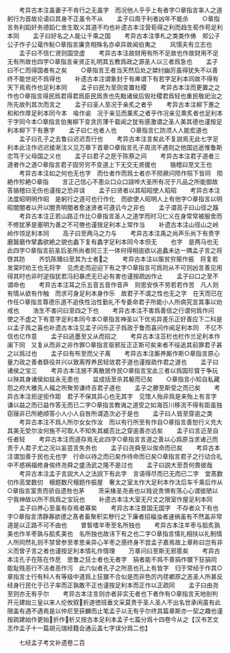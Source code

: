 <!-- { "loadSidebar": true } -->
　　考异古本注虽妻子不肯行之无虽字　而况他人乎乎上有者字○章指言率人之道躬行为首故论语曰其身不正虽令不从
　　孟子曰周于利者凶年不能杀
　　○章指言务利蹈奸务德蹈仁舍生取义其道不均也补遗古本注营荀得之利而趋生荀作苟足利本同
　　孟子曰好名之人能让千乘之国
　　考异古本注季札之类类作俦　郑公子公子作子公鼋作魭○章指言廉贪相殊名亦卓异故闻伯夷之
　　风懦夫有立志也
　　孟子曰不信仁贤则国空虚
　　考异古本注故财用有所不足故也作故财用不足无有所故也四字○章指言亲贤正礼明其五教爲政之源圣人以三者爲急也
　　孟子曰不仁而得国者有之矣
　　○章指言王者当天然后处之桀纣幽厉虽得犹失不以善终不能世祀不爲得也
　　补遗古本注谓象封于有庳谓下有若字足利本同故不得有天下焉焉作也足利本同
　　孟子曰民为至则变置社稷
　　考异古本注而更置之之作也○章指言得民爲君得君爲臣民爲贵也先黜诸侯后毁社稷君爲轻也重民敬祀治之所先故列其次而言之
　　孟子曰圣人至况于亲炙之者乎
　　考异古本注柳下惠之和和作厚足利本同今本　喩作谕　况于亲见而薰炙之者乎作况亲见熏炙者也足利本于字同今本○章指言伯夷柳下变贪厉薄千载闻之犹有感激谓之圣人美其德也谨按足利本柳下下有惠字
　　孟子曰仁也者人也
　　○章指言仁防须人人能宏道也
　　孟子曰孔子之去鲁曰迟迟吾行也
　　考异古本注言矣此不复説焉无此七字足利本此注作迟迟接淅注义见万章下首章○章指言孔子周流不遇则之他国远逝惟鲁斯恋笃于父母国之义也
　　孟子曰君子之戹于陈蔡之间
　　考异古本注君子道者三道者作之道○章指言君子固穷穷不变道上下无交无贤援也
　　貉稽曰至文王也
　　考异古本注如之何也无也字　而仕者作而爲士者亦不陨厥问陨作殒下皆同　陨絶作殄絶○章指
　　言正己信心不患众口众口諠哗大圣所有况于凡品之所能御故答貉稽曰无伤也谨按之恐非误
　　孟子曰贤者以其昭昭使人昭昭
　　考异古本注法度昭明明作昭　是躬行之道可也行作化　而欲使人昭明人上有他字○章指言以明昭闇闇者以开以闇责明闇者愈迷贤者可遵讥今之非也
　　孟子谓高子曰山径之蹊
　　考异古本注正若山路正作比○章指言圣人之道学而时习仁义在身常常被服舍而不修犹茅是塞明为善之不可倦也谨按足利本上常作当
　　补遗古本注山径山之岭岭作领足利本同
　　高子曰至两马之力与
　　考异古本注禹之尚声乐尚下有贵字　磨齧磨作擘蠡欲絶之貌也蠡下复有蠡字足利本同今本但无
　　也字　是两马也无此四字○章指言前圣后圣所尚者同三王一体何得相逾欲以追蠡未达一隅孟子言之将啓其防
　　齐饥陈臻曰至其为士者之
　　考异古本注以赈贫穷赈作振　将复若发棠时劝王也无将字　见虎走而迎迎下有之字○章指言可爲则从不可则凶言善见用得其时也非时逆指犹若冯妇暴虎无已必有害也谨按疏凶作止
　　孟子曰口之至不谓命也
　　考异古本注耳之乐五音五音作音声　则思安佚不劳若若作苦　凡人则有情从欲有作触　而求可身足利本身作乐　故君子不谓之性也无之字　在天而已在作任○章指言尊德乐道不追佚性治性勤礼不专委命君子所能小人所病究言其事以劝戒也
　　浩生不害问曰至四之下也
　　考异古本注不害爲善信之行谓何爲作问　使之不虚之下有意字足利本同今本○章指言神圣以下优劣异差乐正好善应下二科是以孟子爲之喜也补遗古本注见孟子问乐正子爲政于鲁而喜问作闻足利本同　不亿不信也亿作意
　　孟子曰逃墨至又从而招之
　　考异古本注苙栏也栏作兰足利本作阑下同　又复从而非之非作罪○章指言驱邪反正正斯可矣来者不绥追其前罪君子甚之以爲过也
　　孟子曰有布至而父子离
　　考异古本注厮养厮作斯○章指言原心量力政之善者繇役并兴以致离殍养民轻敛君子道也谨按疏作君之道也
　　孟子曰诸侯之宝三
　　考异古本注居不离散居作民○章指言宝此三者以爲国珍寳于争玩以殃其身诸侯如兹永无患也
　　盆成括至杀其躯而已矣
　　○章指言小知自私藏怨之府大雅先人福之所聚劳谦终吉君子道也
　　孟子之滕至斯受之而已矣
　　考异古本注拒逆拒作距　君子不保其异心也无其字　见馆人殆非爲是来殆上有言字　谦以益之而已益作答无而已二字○章指言教诲之道受之如海百川移流不得有距虽独窃屦非已所絶顺答小人小人自咎所谓造次必于是也
　　孟子曰人皆至穿逾之类
　　考异古本注不爲人所尔女女作汝　而以有行所至有作自○章指言善恕行义充大其美无受尔汝何施不可取人不知失其臧否比之穿逾善亦远矣
　　孟子曰言近至自任者轻
　　考异古本注而道存焉无此四字○章指言言道之善以心爲原当求诸己而责于人君子尤之况以妄芸言失务也
　　孟子曰尧舜至以俟命而已矣
　　考异古本注谓加善于民也无也字　行命以待之而已矣作待命而已矣○章指言君子之行动合礼中不惑祸福修身俟终尧舜之盛汤武之隆不是过也
　　孟子曰説大至吾何畏彼哉
　　考异古本注孟子言説大人之法説下有此字　言语得尽而已无而已二字　堂髙数仞作高堂数仞　榱题数尺榱题作振屋　奢太之室太作大足利本作汰后车千乘后作从○章指言富贵而骄自遗咎也茅
　　茨采椽圣尧表也以贱说贵惧有荡心心谓彼陋以宁我神故以所不爲爲之宝玩也
　　补遗古本注大室无尺丈之限室作屋足利本同
　　孟子曰养心至虽有存焉者寡矣
　　考异古本注晋国无国字　不存者众下有也字○章指言清静寡欲德之髙者畜聚积实秽行之下廉者招福浊者速祸虽有不然盖非常道是以正路不可不由也
　　曽晳嗜羊枣至名所独也
　　考异古本注羊枣与脍炙孰美也作羊枣孰与脍炙美也　名所独也故讳下有之也二字○章指言情礼相扶以礼制情人所同然礼则不禁曾参至孝思亲异心羊枣之感终身不尝孟子嘉焉故上章称曰岂有非义而曾子言之者也谨按足利本情礼作情理
　　万章问曰至斯无邪慝矣
　　考异古本注孔子在陈在作戹　思鲁之狂士者也无者字　狷者能不爲不善狷作獧下狂狷同　能耻贱恶行不洁者恶作污　此六似者孔子之所恶也孔上有皆字　归于常经于作其○章指言士行有科人有等级中道爲上狂獧不合似是而非色厉内荏鄕原之恶圣人所甚反经身行民化于已子率而正孰敢不正也谨按足利本而正作以正疏同
　　孟子曰由尧至则亦无有乎尔
　　考异古本注言则亦者非实无者也下者作有○章指言天地剖判开元建始三皇以来人伦攸叙折道徳班垂文采莫贵乎圣人圣人不出名世承闲虽有此限盖有遇不遇焉是以仲尼至获麟而止笔孟子以无有乎尔终其篇章斯亦一契之趣也谨按疏建始作更始折作析又按古本足利本孟子七篇分爲十四卷今从之【汉书艺文志作孟子十一篇胡元瑞经籍会通云盖七字误分爲二也】





　　七经孟子考文补遗卷二百
